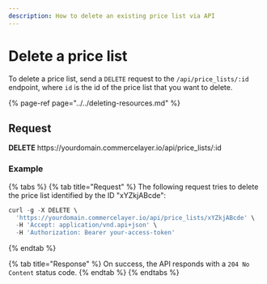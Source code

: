 ```yaml
---
description: How to delete an existing price list via API
---
```


# Delete a price list

To delete a price list, send a `DELETE` request to the `/api/price_lists/:id` endpoint, where `id` is the id of the price list that you want to delete.

{% page-ref page="../../deleting-resources.md" %}

## Request

**DELETE** https://<i></i>yourdomain.commercelayer.io/api/price_lists/:id

### Example

{% tabs %}
{% tab title="Request" %}
The following request tries to delete the price list identified by the ID "xYZkjABcde":

```javascript
curl -g -X DELETE \
  'https://yourdomain.commercelayer.io/api/price_lists/xYZkjABcde' \
  -H 'Accept: application/vnd.api+json' \
  -H 'Authorization: Bearer your-access-token'
```
{% endtab %}

{% tab title="Response" %}
On success, the API responds with a `204 No Content` status code.
{% endtab %}
{% endtabs %}


